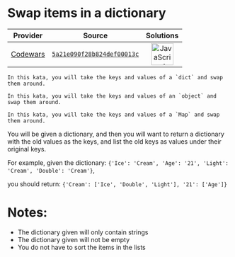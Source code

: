 [_metadata_:generated]: - "true"

# Swap items in a dictionary

<!-- INFO TABLE BEGIN -->

| Provider                                        | Source                                                                               | Solutions                                                                                                                                                    |
| :---------------------------------------------: | :----------------------------------------------------------------------------------: | :----------------------------------------------------------------------------------------------------------------------------------------------------------: |
| [Codewars](../../../docs/providers/Codewars.md) | [`5a21e090f28b824def00013c`](https://www.codewars.com/kata/5a21e090f28b824def00013c) | [<img src="https://res.cloudinary.com/rascaltwo/image/upload/v1631924076/javascript_ehszr7.svg" alt="JavaScript" title="JavaScript" width="50" />](solve.js) |

<!-- INFO TABLE END -->

```if:python
In this kata, you will take the keys and values of a `dict` and swap them around.
```
```if:javascript
In this kata, you will take the keys and values of an `object` and swap them around.
```
```if:haskell
In this kata, you will take the keys and values of a `Map` and swap them around.
```

You will be given a dictionary, and then you will want to return a dictionary with the old values as the keys, and list the old keys as values under their original keys.

For example, given the dictionary: ```{'Ice': 'Cream', 'Age': '21', 'Light': 'Cream', 'Double': 'Cream'}```,

you should return: ```{'Cream': ['Ice', 'Double', 'Light'], '21': ['Age']}```


# Notes:

* The dictionary given will only contain strings
* The dictionary given will not be empty
* You do not have to sort the items in the lists
